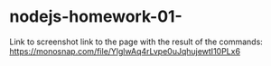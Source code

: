 # nodejs-homework-01-

Link to screenshot link to the page with the result of the commands: https://monosnap.com/file/YlglwAq4rLvpe0uJqhujewtI10PLx6

